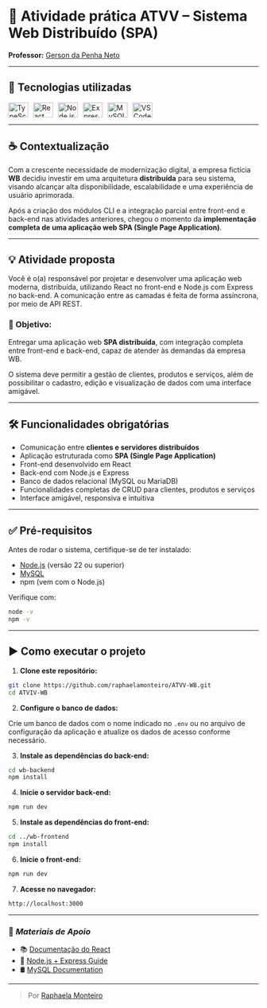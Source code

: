 # 🧾 Atividade prática ATVV – Sistema Web Distribuído (SPA)

**Professor:** [Gerson da Penha Neto](https://github.com/gerson-pn)

---

## 🚀 Tecnologias utilizadas

<div style="display: flex; gap: 10px;">
<img align="center" alt="TypeScript" height="30" width="40" src="https://cdn.jsdelivr.net/gh/devicons/devicon@latest/icons/typescript/typescript-original.svg"/>

<img align="center" alt="React" height="30" width="40" src="https://cdn.jsdelivr.net/gh/devicons/devicon@latest/icons/react/react-original.svg"/>

<img align="center" alt="Node.js" height="30" width="40" src="https://cdn.jsdelivr.net/gh/devicons/devicon@latest/icons/nodejs/nodejs-original.svg"/>

<img align="center" alt="Express" height="30" width="40" src="https://cdn.jsdelivr.net/gh/devicons/devicon@latest/icons/express/express-original.svg"/>

<img align="center" alt="MySQL" height="30" width="40" src="https://cdn.jsdelivr.net/gh/devicons/devicon@latest/icons/mysql/mysql-original.svg"/>

<img align="center" alt="VSCode" height="30" width="40" src="https://cdn.jsdelivr.net/gh/devicons/devicon@latest/icons/vscode/vscode-original.svg"/>
</div>

---

## ☕ Contextualização

Com a crescente necessidade de modernização digital, a empresa fictícia **WB** decidiu investir em uma arquitetura **distribuída** para seu sistema, visando alcançar alta disponibilidade, escalabilidade e uma experiência de usuário aprimorada.

Após a criação dos módulos CLI e a integração parcial entre front-end e back-end nas atividades anteriores, chegou o momento da **implementação completa de uma aplicação web SPA (Single Page Application)**.

---

## 💡 Atividade proposta

Você é o(a) responsável por projetar e desenvolver uma aplicação web moderna, distribuída, utilizando React no front-end e Node.js com Express no back-end. A comunicação entre as camadas é feita de forma assíncrona, por meio de API REST.

### 🎯 Objetivo:

Entregar uma aplicação web **SPA distribuída**, com integração completa entre front-end e back-end, capaz de atender às demandas da empresa WB.

O sistema deve permitir a gestão de clientes, produtos e serviços, além de possibilitar o cadastro, edição e visualização de dados com uma interface amigável.

---

## 🛠️ Funcionalidades obrigatórias

* Comunicação entre **clientes e servidores distribuídos**
* Aplicação estruturada como **SPA (Single Page Application)**
* Front-end desenvolvido em React
* Back-end com Node.js e Express
* Banco de dados relacional (MySQL ou MariaDB)
* Funcionalidades completas de CRUD para clientes, produtos e serviços
* Interface amigável, responsiva e intuitiva

---

## ✅ Pré-requisitos

Antes de rodar o sistema, certifique-se de ter instalado:

* [Node.js](https://nodejs.org/) (versão 22 ou superior)
* [MySQL](https://www.mysql.com/)
* npm (vem com o Node.js)

Verifique com:

```bash
node -v
npm -v
```

---

## ▶️ Como executar o projeto

1. **Clone este repositório:**

```bash
git clone https://github.com/raphaelamonteiro/ATVV-WB.git
cd ATVIV-WB
```

2. **Configure o banco de dados:**

Crie um banco de dados com o nome indicado no `.env` ou no arquivo de configuração da aplicação e atualize os dados de acesso conforme necessário.

3. **Instale as dependências do back-end:**

```bash
cd wb-backend
npm install
```

4. **Inicie o servidor back-end:**

```bash
npm run dev
```

5. **Instale as dependências do front-end:**

```bash
cd ../wb-frontend
npm install
```

6. **Inicie o front-end:**

```bash
npm run dev
```

7. **Acesse no navegador:**

```bash
http://localhost:3000
```

---

### 🧩 *Materiais de Apoio*

* 📚 [Documentação do React](https://reactjs.org)
* 📘 [Node.js + Express Guide](https://expressjs.com/)
* 🛢️ [MySQL Documentation](https://dev.mysql.com/doc/)

---

> Por [Raphaela Monteiro](https://github.com/raphaelamonteiro)

